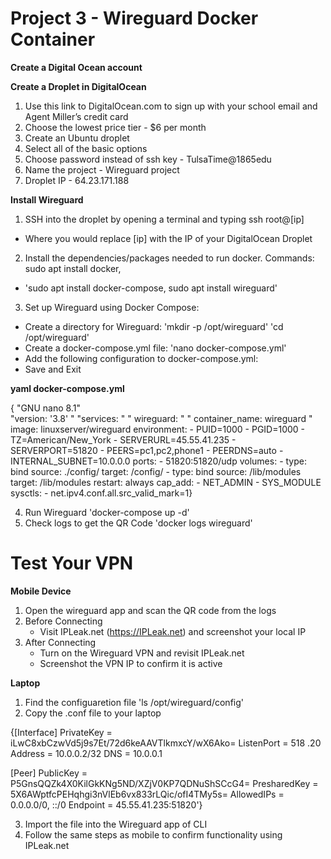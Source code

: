 # Project 3 - Wireguard Docker Container
**Create a Digital Ocean account**

**Create a Droplet in DigitalOcean**
1. Use this link to DigitalOcean.com to sign up with your school email and Agent Miller’s credit card
2. Choose the lowest price tier - $6 per month
3. Create an Ubuntu droplet
4. Select all of the basic options
5. Choose password instead of ssh key - TulsaTime@1865edu
6. Name the project - Wireguard project
7. Droplet IP - 64.23.171.188

**Install Wireguard**
1. SSH into the droplet by opening a terminal and typing ssh root@[ip]
  - Where you would replace [ip] with the IP of your DigitalOcean Droplet
2. Install the dependencies/packages needed to run docker. Commands: sudo apt install docker,
  - 'sudo apt install docker-compose, sudo apt install wireguard'
3. Set up Wireguard using Docker Compose:
  - Create a directory for Wireguard:
    'mkdir -p /opt/wireguard'
    'cd /opt/wireguard'
  - Create a docker-compose.yml file:
    'nano docker-compose.yml'
  - Add the following configuration to docker-compose.yml:
  - Save and Exit

**yaml docker-compose.yml**

{
"GNU nano 8.1"                                                        
"version: '3.8' "
"services: "
  " wireguard: "
    " container_name: wireguard "
    image: linuxserver/wireguard
    environment:
      - PUID=1000
      - PGID=1000
      - TZ=American/New_York
      - SERVERURL=45.55.41.235
      - SERVERPORT=51820
      - PEERS=pc1,pc2,phone1
      - PEERDNS=auto
      - INTERNAL_SUBNET=10.0.0.0
    ports:
      - 51820:51820/udp
    volumes:
      - type: bind
        source: ./config/
        target: /config/
      - type: bind
        source: /lib/modules
        target: /lib/modules
    restart: always
    cap_add:
      - NET_ADMIN
      - SYS_MODULE
    sysctls:
      - net.ipv4.conf.all.src_valid_mark=1}

4. Run Wireguard
  'docker-compose up -d'
5. Check logs to get the QR Code
  'docker logs wireguard'

# Test Your VPN
**Mobile Device**
1. Open the wireguard app and scan the QR code from the logs
2. Before Connecting
   - Visit IPLeak.net (https://IPLeak.net) and screenshot your local IP
3. After Connecting
   - Turn on the Wireguard VPN and revisit IPLeak.net
   - Screenshot the VPN IP to confirm it is active
  
**Laptop**
1. Find the configuaretion file
   'ls /opt/wireguard/config'
2. Copy the .conf file to your laptop

{[Interface]
PrivateKey = iLwC8xbCzwVd5j9s7Et/72d6keAAVTlkmxcY/wX6Ako=
ListenPort = 518
.20
Address = 10.0.0.2/32
DNS = 10.0.0.1

[Peer]
PublicKey = P5GnsQQZk4X0KilGkKNg5ND/XZjV0KP7QDNuShSCcG4=
PresharedKey = 5X6AWptfcPEHqhgi3nVlEb6vx833rLQic/ofI4TMy5s=
AllowedIPs = 0.0.0.0/0, ::/0
Endpoint = 45.55.41.235:51820'}

3. Import the file into the Wireguard app of CLI
4. Follow the same steps as mobile to confirm functionality using IPLeak.net
